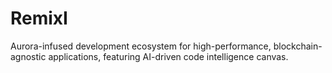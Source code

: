 # RemixI
Aurora-infused development ecosystem for high-performance, blockchain-agnostic applications, featuring AI-driven code intelligence canvas.
